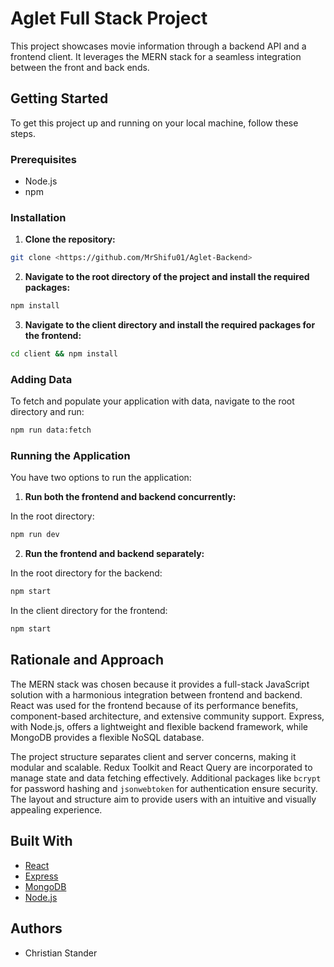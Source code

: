 # Aglet Full Stack Project

This project showcases movie information through a backend API and a frontend client. It leverages the MERN stack for a seamless integration between the front and back ends.

## Getting Started

To get this project up and running on your local machine, follow these steps.

### Prerequisites

- Node.js
- npm

### Installation

1. **Clone the repository:**

```bash
git clone <https://github.com/MrShifu01/Aglet-Backend>
```

2. **Navigate to the root directory of the project and install the required packages:**

```bash
npm install
```

3. **Navigate to the client directory and install the required packages for the frontend:**

```bash
cd client && npm install
```

### Adding Data

To fetch and populate your application with data, navigate to the root directory and run:

```bash
npm run data:fetch
```

### Running the Application

You have two options to run the application:

1. **Run both the frontend and backend concurrently:**

In the root directory:

```bash
npm run dev
```

2. **Run the frontend and backend separately:**

In the root directory for the backend:

```bash
npm start
```

In the client directory for the frontend:

```bash
npm start
```

## Rationale and Approach

The MERN stack was chosen because it provides a full-stack JavaScript solution with a harmonious integration between frontend and backend. React was used for the frontend because of its performance benefits, component-based architecture, and extensive community support. Express, with Node.js, offers a lightweight and flexible backend framework, while MongoDB provides a flexible NoSQL database.

The project structure separates client and server concerns, making it modular and scalable. Redux Toolkit and React Query are incorporated to manage state and data fetching effectively. Additional packages like `bcrypt` for password hashing and `jsonwebtoken` for authentication ensure security. The layout and structure aim to provide users with an intuitive and visually appealing experience.

## Built With

- [React](https://reactjs.org/)
- [Express](https://expressjs.com/)
- [MongoDB](https://www.mongodb.com/)
- [Node.js](https://nodejs.org/)

## Authors

- Christian Stander
